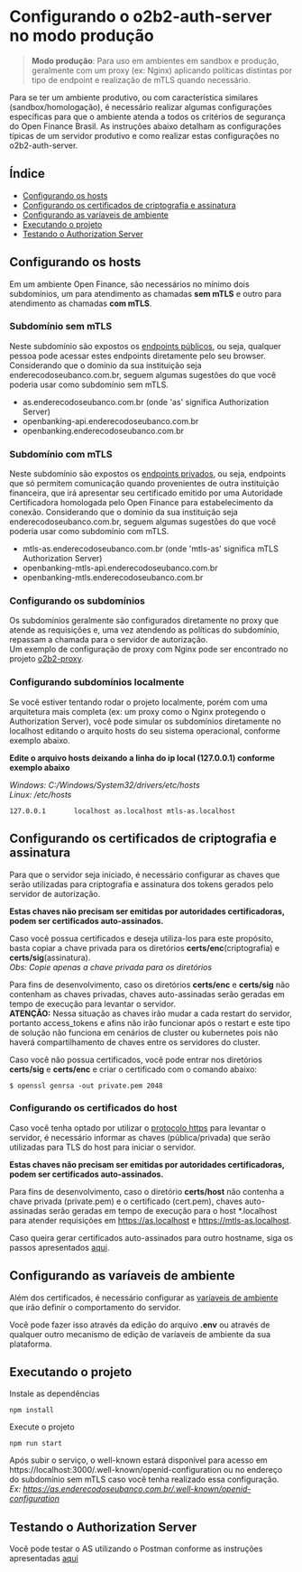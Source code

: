 # Configurando o o2b2-auth-server no modo produção

> **Modo produção**: Para uso em ambientes em sandbox e produção, geralmente com um proxy (ex: Nginx) aplicando políticas distintas por tipo de endpoint e realização de mTLS quando necessário.

Para se ter um ambiente produtivo, ou com característica similares (sandbox/homologação), é necessário realizar algumas configurações específicas para que o ambiente atenda a todos os critérios de segurança do Open Finance Brasil. As instruções abaixo detalham as configurações típicas de um servidor produtivo e como realizar estas configurações no o2b2-auth-server.

## Índice

- [Configurando os hosts](#configurando-os-hosts)
- [Configurando os certificados de criptografia e assinatura](#configurando-os-certificados-de-criptografia-e-assinatura)
- [Configurando as varíaveis de ambiente](#configurando-as-varíaveis-de-ambiente)
- [Executando o projeto](#executando-o-projeto)
- [Testando o Authorization Server](#testando-o-authorization-server)

## Configurando os hosts
Em um ambiente Open Finance, são necessários no mínimo dois subdomínios, um para atendimento as chamadas **sem mTLS** e outro para atendimento as chamadas **com mTLS**.

### Subdomínio sem mTLS
Neste subdomínio são expostos os [endpoints públicos](../endpoints.md#endpoints-sem-mtls), ou seja, qualquer pessoa pode acessar estes endpoints diretamente pelo seu browser.<br>
Considerando que o domínio da sua instituição seja enderecodoseubanco.com.br, seguem algumas sugestões do que você poderia usar como subdomínio sem mTLS.
 - as.enderecodoseubanco.com.br (onde 'as' significa Authorization Server)
 - openbanking-api.enderecodoseubanco.com.br
 - openbanking.enderecodoseubanco.com.br

### Subdomínio com mTLS
Neste subdomínio são expostos os [endpoints privados](../endpoints.md#endpoints-com-mtls), ou seja, endpoints que só permitem comunicação quando provenientes de outra instituição financeira, que irá apresentar seu certificado emitido por uma Autoridade Certificadora homologada pelo Open Finance para estabelecimento da conexão.
Considerando que o domínio da sua instituição seja enderecodoseubanco.com.br, seguem algumas sugestões do que você poderia usar como subdomínio com mTLS.
 - mtls-as.enderecodoseubanco.com.br (onde 'mtls-as' significa mTLS Authorization Server)
 - openbanking-mtls-api.enderecodoseubanco.com.br
 - openbanking-mtls.enderecodoseubanco.com.br

### Configurando os subdomínios
Os subdomínios geralmente são configurados diretamente no proxy que atende as requisições e, uma vez atendendo as políticas do subdomínio, repassam a chamada para o servidor de autorização.<br>
Um exemplo de configuração de proxy com Nginx pode ser encontrado no projeto [o2b2-proxy](https://github.com/ranierimazili/o2b2-proxy).

### Configurando subdomínios localmente
Se você estiver tentando rodar o projeto localmente, porém com uma arquitetura mais completa (ex: um proxy como o Nginx protegendo o Authorization Server), você pode simular os subdomínios diretamente no localhost editando o arquito hosts do seu sistema operacional, conforme exemplo abaixo.

**Edite o arquivo hosts deixando a linha do ip local (127.0.0.1) conforme exemplo abaixo**

*Windows: C:/Windows/System32/drivers/etc/hosts*
<br>
*Linux: /etc/hosts*
```
127.0.0.1       localhost as.localhost mtls-as.localhost
```

## Configurando os certificados de criptografia e assinatura
Para que o servidor seja iniciado, é necessário configurar as chaves que serão utilizadas para criptografia e assinatura dos tokens gerados pelo servidor de autorização.

**Estas chaves não precisam ser emitidas por autoridades certificadoras, podem ser certificados auto-assinados.**

Caso você possua certificados e deseja utiliza-los para este propósito, basta copiar a chave privada para os diretórios **certs/enc**(criptografia) e **certs/sig**(assinatura).
<br>*Obs: Copie apenas a chave privada para os diretórios*

Para fins de desenvolvimento, caso os diretórios **certs/enc** e **certs/sig** não contenham as chaves privadas, chaves auto-assinadas serão geradas em tempo de execução para levantar o servidor.
<br>**ATENÇÃO:** Nessa situação as chaves irão mudar a cada restart do servidor, portanto access_tokens e afins não irão funcionar após o restart e este tipo de solução não funciona em cenários de cluster ou kubernetes pois não haverá compartilhamento de chaves entre os servidores do cluster. 

Caso você não possua certificados, você pode entrar nos diretórios **certs/sig** e **certs/enc** e criar o certificado com o comando abaixo:
```
$ openssl genrsa -out private.pem 2048
```

### Configurando os certificados do host
Caso você tenha optado por utilizar o [protocolo https](../parameters.md#protocol) para levantar o servidor, é necessário informar as chaves (pública/privada) que serão utilizadas para TLS do host para iniciar o servidor.

**Estas chaves não precisam ser emitidas por autoridades certificadoras, podem ser certificados auto-assinados.**

Para fins de desenvolvimento, caso o diretório **certs/host** não contenha a chave privada (private.pem) e o certificado (cert.pem), chaves auto-assinadas serão geradas em tempo de execução para o host *.localhost para atender requisições em https://as.localhost e https://mtls-as.localhost.

Caso queira gerar certificados auto-assinados para outro hostname, siga os passos apresentados [aqui](../../certs/host/README.md).

## Configurando as varíaveis de ambiente
Além dos certificados, é necessário configurar as [varíaveis de ambiente](../parameters.md) que irão definir o comportamento do servidor.

Você pode fazer isso através da edição do arquivo **.env** ou através de qualquer outro mecanismo de edição de varíaveis de ambiente da sua plataforma.

## Executando o projeto
Instale as dependências
```
npm install
```

Execute o projeto
```
npm run start
```

Após subir o serviço, o well-known estará disponível para acesso em https://localhost:3000/.well-known/openid-configuration ou no endereço do subdomínio sem mTLS caso você tenha realizado essa configuração.<br>
_Ex: https://as.enderecodoseubanco.com.br/.well-known/openid-configuration_

## Testando o Authorization Server
Você pode testar o AS utilizando o Postman conforme as instruções apresentadas [aqui](../postman/README.md)